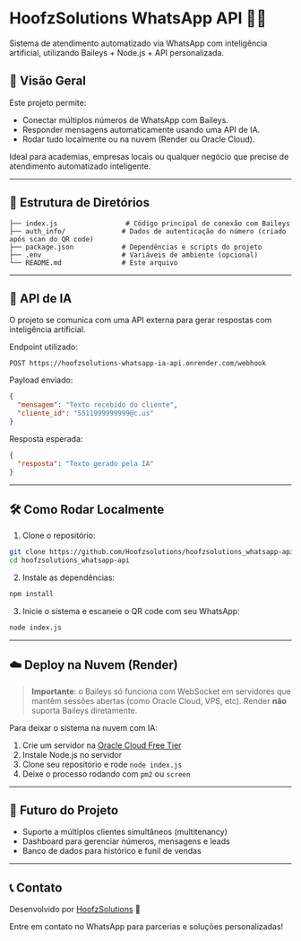 # HoofzSolutions WhatsApp API 🤖💬

Sistema de atendimento automatizado via WhatsApp com inteligência artificial, utilizando Baileys + Node.js + API personalizada.

## 🚀 Visão Geral
Este projeto permite:
- Conectar múltiplos números de WhatsApp com Baileys.
- Responder mensagens automaticamente usando uma API de IA.
- Rodar tudo localmente ou na nuvem (Render ou Oracle Cloud).

Ideal para academias, empresas locais ou qualquer negócio que precise de atendimento automatizado inteligente.

---

## 📁 Estrutura de Diretórios
```
├── index.js                 # Código principal de conexão com Baileys
├── auth_info/              # Dados de autenticação do número (criado após scan do QR code)
├── package.json            # Dependências e scripts do projeto
├── .env                    # Variáveis de ambiente (opcional)
└── README.md               # Este arquivo
```

---

## 🧠 API de IA
O projeto se comunica com uma API externa para gerar respostas com inteligência artificial.

Endpoint utilizado:
```
POST https://hoofzsolutions-whatsapp-ia-api.onrender.com/webhook
```

Payload enviado:
```json
{
  "mensagem": "Texto recebido do cliente",
  "cliente_id": "5511999999999@c.us"
}
```

Resposta esperada:
```json
{
  "resposta": "Texto gerado pela IA"
}
```

---

## 🛠️ Como Rodar Localmente
1. Clone o repositório:
```bash
git clone https://github.com/Hoofzsolutions/hoofzsolutions_whatsapp-api.git
cd hoofzsolutions_whatsapp-api
```

2. Instale as dependências:
```bash
npm install
```

3. Inicie o sistema e escaneie o QR code com seu WhatsApp:
```bash
node index.js
```

---

## ☁️ Deploy na Nuvem (Render)
> **Importante**: o Baileys só funciona com WebSocket em servidores que mantêm sessões abertas (como Oracle Cloud, VPS, etc). Render **não** suporta Baileys diretamente.

Para deixar o sistema na nuvem com IA:
1. Crie um servidor na [Oracle Cloud Free Tier](https://www.oracle.com/br/cloud/free/)
2. Instale Node.js no servidor
3. Clone seu repositório e rode `node index.js`
4. Deixe o processo rodando com `pm2` ou `screen`

---

## 📌 Futuro do Projeto
- Suporte a múltiplos clientes simultâneos (multitenancy)
- Dashboard para gerenciar números, mensagens e leads
- Banco de dados para histórico e funil de vendas

---

## 📞 Contato
Desenvolvido por [HoofzSolutions](https://github.com/Hoofzsolutions) 🚀

Entre em contato no WhatsApp para parcerias e soluções personalizadas!

